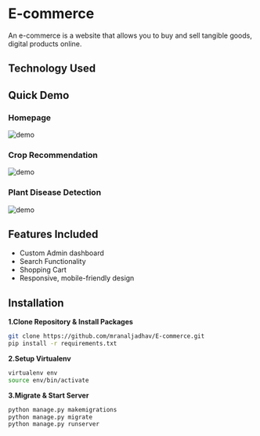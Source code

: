 # E-commerce

An e-commerce is a website that allows you to buy and sell tangible goods, digital products online.

## Technology Used


## Quick Demo

### Homepage 

![demo](https://media.giphy.com/media/Pq0HhPiXEW8Yt8v6Yc/giphy.gif)

### Crop Recommendation

![demo](https://media.giphy.com/media/eG6dJau8l6uZ9RKVLu/giphy.gif)


### Plant Disease Detection

![demo](https://media.giphy.com/media/PTDgdma07tPDHKxRFm/giphy.gif)

## Features Included

- Custom Admin dashboard
- Search Functionality
- Shopping Cart
- Responsive, mobile-friendly design

## Installation

**1.Clone Repository & Install Packages**
```sh
git clone https://github.com/mranaljadhav/E-commerce.git
pip install -r requirements.txt
```
**2.Setup Virtualenv**
```sh
virtualenv env
source env/bin/activate
```
**3.Migrate & Start Server**
```sh
python manage.py makemigrations
python manage.py migrate
python manage.py runserver
```
